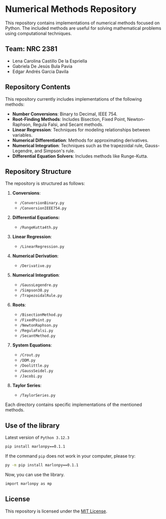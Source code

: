 # Numerical Methods Repository

This repository contains implementations of numerical methods focused on Python. The included methods are useful for solving mathematical problems using computational techniques.

## Team: NRC 2381
- Lena Carolina Castillo De la Espriella
- Gabriela De Jesús Bula Pavia
- Edgar Andrés Garcia Davila

## Repository Contents

This repository currently includes implementations of the following methods:
- **Number Conversions**: Binary to Decimal, IEEE 754.
- **Root-Finding Methods**: Includes Bisection, Fixed Point, Newton-Raphson, Regula Falsi, and Secant methods.
- **Linear Regression**: Techniques for modeling relationships between variables.
- **Numerical Differentiation**: Methods for approximating derivatives.
- **Numerical Integration**: Techniques such as the trapezoidal rule, Gauss-Legendre, and Simpson's rule.
- **Differential Equation Solvers**: Includes methods like Runge-Kutta.

## Repository Structure

The repository is structured as follows:

1. **Conversions**:
   - `/ConversionBinary.py`
   - `/ConversionIEEE754.py`
2. **Differential Equations:**
    - `/RungeKutta4th.py`
4. **Linear Regression**:
    - `/LinearRegression.py`
5. **Numerical Derivation**:
    - `/Derivative.py`
6. **Numerical Integration**:
    - `/GaussLegendre.py`
    - `/Simpson38.py`
    - `/TrapezoidalRule.py` 
4. **Roots**:
   - `/BisectionMethod.py`
   - `/FixedPoint.py`
   - `/NewtonRaphson.py`
   - `/RegulaFalsi.py`
   - `/SecantMethod.py`
5. **System Equations**:
   - `/Crout.py`
   - `/DDM.py`
   - `/Doolittle.py`
   - `/GaussSeidel.py`
   - `/Jacobi.py`

6. **Taylor Series**:
   - `/TaylorSeries.py`

Each directory contains specific implementations of the mentioned methods.


## Use of the library

Latest version of `Python 3.12.3`
```bash
pip install marlonpy==0.1.1
```

If the command `pip` does not work in your computer, please try: 
```bash
py -m pip install marlonpy==0.1.1
```

Now, you can use the library.
```bash
import marlonpy as mp
```

## License

This repository is licensed under the [MIT License](LICENSE).

